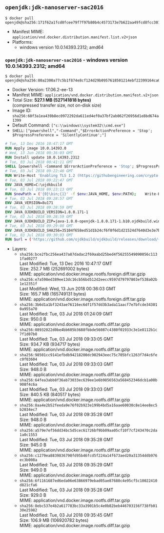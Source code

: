 ## `openjdk:jdk-nanoserver-sac2016`

```console
$ docker pull openjdk@sha256:171f62a1fcd0fcee79f7f97b80b4c4573173e7b622aa49fcd8fcc301563d2088
```

-	Manifest MIME: `application/vnd.docker.distribution.manifest.list.v2+json`
-	Platforms:
	-	windows version 10.0.14393.2312; amd64

### `openjdk:jdk-nanoserver-sac2016` - windows version 10.0.14393.2312; amd64

```console
$ docker pull openjdk@sha256:80a2300a77c5b1f874e8cf124d29b0957618501214ebf22399164ca01f05a38c
```

-	Docker Version: 17.06.2-ee-13
-	Manifest MIME: `application/vnd.docker.distribution.manifest.v2+json`
-	Total Size: **527.1 MB (527141818 bytes)**  
	(compressed transfer size, not on-disk size)
-	Image ID: `sha256:60f3a1ea439b8ec0972292da611ed4ef0a37bf2ab062f26956d1e8bd674a1399`
-	Default Command: `["c:\\windows\\system32\\cmd.exe"]`
-	`SHELL`: `["powershell","-Command","$ErrorActionPreference = 'Stop'; $ProgressPreference = 'SilentlyContinue';"]`

```dockerfile
# Tue, 13 Dec 2016 10:47:17 GMT
RUN Apply image 10.0.14393.0
# Wed, 13 Jun 2018 00:36:03 GMT
RUN Install update 10.0.14393.2312
# Tue, 03 Jul 2018 00:41:11 GMT
SHELL [powershell -Command $ErrorActionPreference = 'Stop'; $ProgressPreference = 'SilentlyContinue';]
# Tue, 03 Jul 2018 09:22:46 GMT
RUN Write-Host 'Enabling TLS 1.2 (https://githubengineering.com/crypto-removal-notice/) ...'; 	$tls12RegBase = 'HKLM:\\SYSTEM\CurrentControlSet\Control\SecurityProviders\SCHANNEL\Protocols\TLS 1.2'; 	if (Test-Path $tls12RegBase) { throw ('"{0}" already exists!' -f $tls12RegBase) }; 	New-Item -Path ('{0}/Client' -f $tls12RegBase) -Force; 	New-Item -Path ('{0}/Server' -f $tls12RegBase) -Force; 	New-ItemProperty -Path ('{0}/Client' -f $tls12RegBase) -Name 'DisabledByDefault' -PropertyType DWORD -Value 0 -Force; 	New-ItemProperty -Path ('{0}/Client' -f $tls12RegBase) -Name 'Enabled' -PropertyType DWORD -Value 1 -Force; 	New-ItemProperty -Path ('{0}/Server' -f $tls12RegBase) -Name 'DisabledByDefault' -PropertyType DWORD -Value 0 -Force; 	New-ItemProperty -Path ('{0}/Server' -f $tls12RegBase) -Name 'Enabled' -PropertyType DWORD -Value 1 -Force
# Tue, 03 Jul 2018 09:22:47 GMT
ENV JAVA_HOME=C:\ojdkbuild
# Tue, 03 Jul 2018 09:23:13 GMT
RUN $newPath = ('{0}\bin;{1}' -f $env:JAVA_HOME, $env:PATH); 	Write-Host ('Updating PATH: {0}' -f $newPath); 	setx /M PATH $newPath;
# Tue, 03 Jul 2018 09:28:57 GMT
ENV JAVA_VERSION=8u171
# Tue, 03 Jul 2018 09:28:59 GMT
ENV JAVA_OJDKBUILD_VERSION=1.8.0.171-1
# Tue, 03 Jul 2018 09:28:59 GMT
ENV JAVA_OJDKBUILD_ZIP=java-1.8.0-openjdk-1.8.0.171-1.b10.ojdkbuild.windows.x86_64.zip
# Tue, 03 Jul 2018 09:29:00 GMT
ENV JAVA_OJDKBUILD_SHA256=35104f658ed51d1b24cf6f0f6d1d21524d7640d3e3e7b64d8d7ac86cbfbc2ab9
# Tue, 03 Jul 2018 09:30:03 GMT
RUN $url = ('https://github.com/ojdkbuild/ojdkbuild/releases/download/{0}/{1}' -f $env:JAVA_OJDKBUILD_VERSION, $env:JAVA_OJDKBUILD_ZIP); 	Write-Host ('Downloading {0} ...' -f $url); 	Invoke-WebRequest -Uri $url -OutFile 'ojdkbuild.zip'; 	Write-Host ('Verifying sha256 ({0}) ...' -f $env:JAVA_OJDKBUILD_SHA256); 	if ((Get-FileHash ojdkbuild.zip -Algorithm sha256).Hash -ne $env:JAVA_OJDKBUILD_SHA256) { 		Write-Host 'FAILED!'; 		exit 1; 	}; 		Write-Host 'Expanding ...'; 	Expand-Archive ojdkbuild.zip -DestinationPath C:\; 		Write-Host 'Renaming ...'; 	Move-Item 		-Path ('C:\{0}' -f ($env:JAVA_OJDKBUILD_ZIP -Replace '.zip$', '')) 		-Destination $env:JAVA_HOME 	; 		Write-Host 'Verifying install ...'; 	Write-Host '  java -version'; java -version; 	Write-Host '  javac -version'; javac -version; 		Write-Host 'Removing ...'; 	Remove-Item ojdkbuild.zip -Force; 		Write-Host 'Complete.';
```

-	Layers:
	-	`sha256:bce2fbc256ea437a87dadac2f69aabd25bed4f56255549090056c1131fad0277`  
		Last Modified: Tue, 13 Dec 2016 10:47:17 GMT  
		Size: 252.7 MB (252691002 bytes)  
		MIME: application/vnd.docker.image.rootfs.foreign.diff.tar.gzip
	-	`sha256:e7a598ed389ee13dc16cb56bd512d2eecc9597d79797803ef538a02b1e12351f`  
		Last Modified: Wed, 13 Jun 2018 00:36:03 GMT  
		Size: 165.7 MB (165749131 bytes)  
		MIME: application/vnd.docker.image.rootfs.foreign.diff.tar.gzip
	-	`sha256:3b6d1a1bf3243ae76116ec6df1f57dd3b3ada11aacf7e7bfcde343010a955a70`  
		Last Modified: Tue, 03 Jul 2018 01:24:09 GMT  
		Size: 950.0 B  
		MIME: application/vnd.docker.image.rootfs.diff.tar.gzip
	-	`sha256:08932022d0be4bb605b3688fbbde56087c4380f01933c3e1e8112b1c7f1d07b8`  
		Last Modified: Tue, 03 Jul 2018 09:33:05 GMT  
		Size: 934.7 KB (934717 bytes)  
		MIME: application/vnd.docker.image.rootfs.diff.tar.gzip
	-	`sha256:98501cc9141efbdb94218200dc902943eec75c705bfc1263f7d4c6fec0f03604`  
		Last Modified: Tue, 03 Jul 2018 09:33:03 GMT  
		Size: 948.0 B  
		MIME: application/vnd.docker.image.rootfs.diff.tar.gzip
	-	`sha256:64fea3abb8f36ab73033ec639ee1e6b9856563a568452346dcb1a00b908f4c6a`  
		Last Modified: Tue, 03 Jul 2018 09:33:03 GMT  
		Size: 840.5 KB (840517 bytes)  
		MIME: application/vnd.docker.image.rootfs.diff.tar.gzip
	-	`sha256:8aa4e2b52feeda9e76f02b923e199b4bd5a16aae60030c8e14ee8ec5b2034ec7`  
		Last Modified: Tue, 03 Jul 2018 09:35:28 GMT  
		Size: 948.0 B  
		MIME: application/vnd.docker.image.rootfs.diff.tar.gzip
	-	`sha256:a579e7ef56dd34bc5d5cec61726bf9bb09aa05cf10f7cf243470c2da1a0c1553`  
		Last Modified: Tue, 03 Jul 2018 09:35:28 GMT  
		Size: 945.0 B  
		MIME: application/vnd.docker.image.rootfs.diff.tar.gzip
	-	`sha256:c1279ea8839836790fd95b46fcd5f224a14f673aed20a31354ddb976ec3b008a`  
		Last Modified: Tue, 03 Jul 2018 09:35:29 GMT  
		Size: 949.0 B  
		MIME: application/vnd.docker.image.rootfs.diff.tar.gzip
	-	`sha256:6f1161687ed6eda06e63866979ebad05ae87680c4e95cf5c10022410d821cfa6`  
		Last Modified: Tue, 03 Jul 2018 09:35:28 GMT  
		Size: 929.0 B  
		MIME: application/vnd.docker.image.rootfs.diff.tar.gzip
	-	`sha256:8ebc537e4b2a617783bc33a3901b5c4e0b82beb446703156f738fb0130e25982`  
		Last Modified: Tue, 03 Jul 2018 09:35:45 GMT  
		Size: 106.9 MB (106920782 bytes)  
		MIME: application/vnd.docker.image.rootfs.diff.tar.gzip
